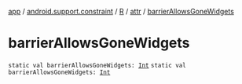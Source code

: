 [app](../../../index.md) / [android.support.constraint](../../index.md) / [R](../index.md) / [attr](index.md) / [barrierAllowsGoneWidgets](./barrier-allows-gone-widgets.md)

# barrierAllowsGoneWidgets

`static val barrierAllowsGoneWidgets: `[`Int`](https://kotlinlang.org/api/latest/jvm/stdlib/kotlin/-int/index.html)
`static val barrierAllowsGoneWidgets: `[`Int`](https://kotlinlang.org/api/latest/jvm/stdlib/kotlin/-int/index.html)